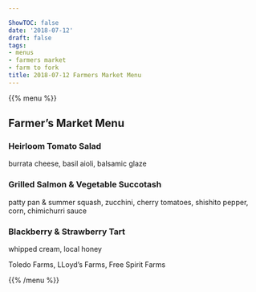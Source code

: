```yaml
---

ShowTOC: false
date: '2018-07-12'
draft: false
tags:
- menus
- farmers market
- farm to fork
title: 2018-07-12 Farmers Market Menu
---
```


{{% menu %}}

## Farmer’s Market Menu

### Heirloom Tomato Salad

burrata cheese, basil aioli, balsamic glaze

### Grilled Salmon & Vegetable Succotash

patty pan & summer squash, zucchini,
cherry tomatoes, shishito pepper, corn,
chimichurri sauce

### Blackberry & Strawberry Tart

whipped cream, local honey


Toledo Farms, LLoyd’s Farms, Free Spirit Farms

{{% /menu %}}
